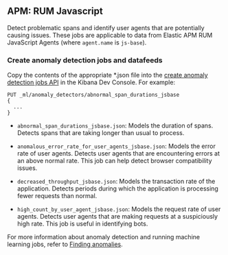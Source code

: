 ## APM: RUM Javascript

Detect problematic spans and identify user agents that are potentially causing issues.
These jobs are applicable to data from Elastic APM RUM JavaScript Agents (where
`agent.name` is `js-base`).

### Create anomaly detection jobs and datafeeds

Copy the contents of the appropriate *.json file into the
[create anomaly detection jobs API](https://www.elastic.co/guide/en/elasticsearch/reference/master/ml-put-job.html) in the Kibana Dev Console. For example:

```
PUT _ml/anomaly_detectors/abnormal_span_durations_jsbase
{
  ...
}
```

* `abnormal_span_durations_jsbase.json`: Models the duration of spans. Detects spans that are taking longer than usual to process.

* `anomalous_error_rate_for_user_agents_jsbase.json`: Models the error rate of user agents. Detects user agents that are encountering errors at an above normal rate. This job can help detect browser compatibility issues.

* `decreased_throughput_jsbase.json`: Models the transaction rate of the application. Detects periods during which the application is processing fewer requests than normal.

* `high_count_by_user_agent_jsbase.json`: Models the request rate of user agents. Detects user agents that are making requests at a suspiciously high rate. This job is useful in identifying bots.

For more information about anomaly detection and running machine learning jobs,
refer to [Finding anomalies](https://www.elastic.co/guide/en/machine-learning/master/ml-ad-finding-anomalies.html).